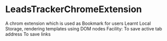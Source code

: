 # LeadsTrackerChromeExtension
A chrom extension which is used as Bookmark for users
Learnt Local Storage, rendering templates using DOM nodes
Facility:
To save active tab address 
To save links 
